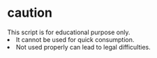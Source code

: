 <h1>caution</h1>
This script is for educational purpose only.

<li>It cannot be used for quick consumption.</li>
<li>Not used properly can lead to legal difficulties.</li> 
